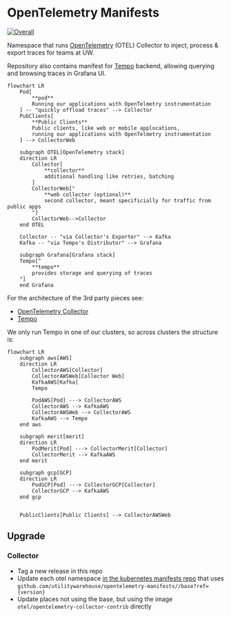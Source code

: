 # OpenTelemetry Manifests

[![Overall](https://img.shields.io/endpoint?style=flat&url=https%3A%2F%2Fapp.opslevel.com%2Fapi%2Fservice_level%2Fmag0hvpki88PEiM5mCYyWTo49M6sOFLitqAZ-cJw9y0)](https://app.opslevel.com/services/otel-collector/maturity-report)

Namespace that runs [OpenTelemetry](https://opentelemetry.io/) (OTEL) Collector
to inject, process & export traces for teams at UW.

Repository also contains manifest for [Tempo](https://grafana.com/docs/tempo/latest/) backend,
allowing querying and browsing traces in Grafana UI.


``` mermaid
flowchart LR
    Pod[
        **pod**
        Running our applications with OpenTelmetry instrumentation
    ] -- "quickly offload traces" --> Collector
    PubClients[
        **Public Clients**
        Public clients, like web or mobile applocations,
        running our applications with OpenTelmetry instrumentation
    ] --> CollectorWeb

    subgraph OTEL[OpenTelemetry stack]
    direction LR
        Collector[
            **collector**
            additional handling like retries, batching
        ]
        CollectorWeb["
            **web collector (optional)**
            second collector, meant specificially for traffic from public apps
        "]
        CollectorWeb-->Collector
    end OTEL

    Collector -- "via Collector's Exporter" --> Kafka
    Kafka -- "via Tempo's Distributor" --> Grafana

    subgraph Grafana[Grafana stack]
    Tempo["
        **tempo**
        provides storage and querying of traces
    "]
    end Grafana
```

For the architecture of the 3rd party pieces see:

  - [OpenTelemetry
    Collector](https://opentelemetry.io/docs/collector/architecture/)
  - [Tempo](https://grafana.com/docs/tempo/latest/operations/architecture/)


We only run Tempo in one of our clusters, so across clusters the structure is:

``` mermaid
flowchart LR
    subgraph aws[AWS]
    direction LR
        CollectorAWS[Collector]
        CollectorAWSWeb[Collector Web]
        KafkaAWS[Kafka]
        Tempo

        PodAWS[Pod] ---> CollectorAWS
        CollectorAWS --> KafkaAWS
        CollectorAWSWeb --> CollectorAWS
        KafkaAWS --> Tempo
    end aws

    subgraph merit[merit]
    direction LR
        PodMerit[Pod] ---> CollectorMerit[Collector]
        CollectorMerit --> KafkaAWS
    end merit

    subgraph gcp[GCP]
    direction LR
        PodGCP[Pod] ---> CollectorGCP[Collector]
        CollectorGCP --> KafkaAWS
    end gcp


    PublicClients[Public Clients] --> CollectorAWSWeb
```

## Upgrade

### Collector

  - Tag a new release in this repo
  - Update each otel namespace [in the kubernetes manifests
    repo](https://github.com/utilitywarehouse/kubernetes-manifests) that uses
    `github.com/utilitywarehouse/opentelemetry-manifests//base?ref={version}`
  - Update places not using the base, but using the image
    `otel/opentelemetry-collector-contrib` directly
